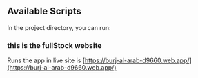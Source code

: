 

## Available Scripts

In the project directory, you can run:

### this is the fullStock website 


Runs the app in live site is [https://burj-al-arab-d9660.web.app/](https://burj-al-arab-d9660.web.app/)
